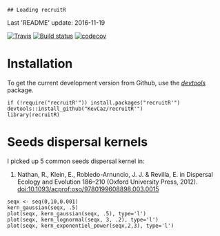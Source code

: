     ## Loading recruitR

Last 'README' update: 2016-11-19

[![Travis](https://travis-ci.org/KevCaz/graphicsutils.svg?branch=master)](https://travis-ci.org/KevCaz/recruitr)
[![Build
status](https://ci.appveyor.com/api/projects/status/sk3sbvusvcyy0at0?svg=true)](https://ci.appveyor.com/project/KevCaz/recruitr)
[![codecov](https://codecov.io/gh/KevCaz/graphicsutils/branch/master/graph/badge.svg)](https://codecov.io/gh/KevCaz/graphicsutils)

Installation
============

To get the current development version from Github, use the
[*devtools*](http://cran.r-project.org/web/packages/devtools/index.html)
package.

    if (!require("recruitR'")) install.packages("recruitR'")
    devtools::install_github("KevCaz/recruitR'")
    library(recruitR)

Seeds dispersal kernels
=======================

I picked up 5 common seeds dispersal kernel in:

1.  Nathan, R., Klein, E., Robledo-Arnuncio, J. J. & Revilla, E. in
    Dispersal Ecology and Evolution 186–210 (Oxford University
    Press, 2012).
    [doi:10.1093/acprof:oso/9780199608898.003.0015](https://doi.org/10.1093/acprof:oso/9780199608898.003.0015)

<!-- -->

    seqx <- seq(0,10,0.001)
    kern_gaussian(seqx, .5)
    plot(seqx, kern_gaussian(seqx, .5), type='l')
    plot(seqx, kern_lognormal(seqx, 3, .2), type='l')
    plot(seqx, kern_exponentiel_power(seqx,2,3), type='l')
